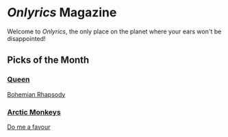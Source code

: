 # _Onlyrics_ Magazine

Welcome to _Onlyrics_, the only place on the planet where your ears won't be disappointed!



## Picks of the Month

### [Queen](writer/queen.md)

[Bohemian Rhapsody](../song/feb/bohemian_rhapsody.md) 

### [Arctic Monkeys](/writer/arctic_monkeys.md) 

[Do me a favour](song/feb/do_me_a_favour.md)
